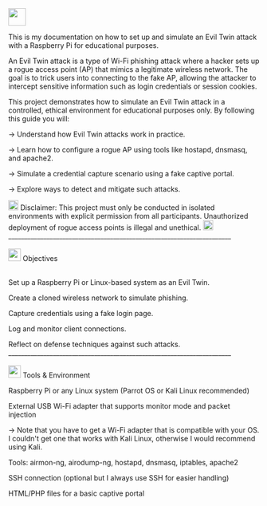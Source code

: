 <img width="35" height="35" alt="" src="https://github.com/user-attachments/assets/cac505b8-347f-4980-b9fd-e8b46e978f4a" />

This is my documentation on how to set up and simulate an Evil Twin attack with a Raspberry Pi for educational purposes.<br>


An Evil Twin attack is a type of Wi-Fi phishing attack where a hacker sets up a rogue access point (AP) that mimics a legitimate wireless network. The goal is to trick users into connecting to the fake AP, allowing the attacker to intercept sensitive information such as login credentials or session cookies.

This project demonstrates how to simulate an Evil Twin attack in a controlled, ethical environment for educational purposes only. By following this guide you will:

-> Understand how Evil Twin attacks work in practice.

-> Learn how to configure a rogue AP using tools like hostapd, dnsmasq, and apache2.

-> Simulate a credential capture scenario using a fake captive portal.

-> Explore ways to detect and mitigate such attacks.

<img width="20" height="20" alt="image" src="https://github.com/user-attachments/assets/0d361d92-3112-4495-b6a3-37212ded082e" /> 
Disclaimer: This project must only be conducted in isolated environments with explicit permission from all participants. Unauthorized deployment of rogue access points is illegal and unethical. 
<img width="20" height="20" alt="image" src="https://github.com/user-attachments/assets/0d361d92-3112-4495-b6a3-37212ded082e" /><br>
______________________________________________________________________<br>
<br><img width="25" height="25" alt="" src="https://github.com/user-attachments/assets/3bdcf782-a450-4031-aee0-b91c42814b19"/>
Objectives <br><br>

Set up a Raspberry Pi or Linux-based system as an Evil Twin.

Create a cloned wireless network to simulate phishing.

Capture credentials using a fake login page.

Log and monitor client connections.

Reflect on defense techniques against such attacks.<br>
______________________________________________________________________<br>
<br><img width="25" height="25" alt="" src="https://github.com/user-attachments/assets/1add1cac-b4d2-403a-acec-073fa03f134b" />
Tools & Environment 

Raspberry Pi or any Linux system (Parrot OS or Kali Linux recommended)

External USB Wi-Fi adapter that supports monitor mode and packet injection

-> Note that you have to get a Wi-Fi adapter that is compatible with your OS. I couldn't get one that works with Kali Linux, otherwise I would recommend using Kali.

Tools: airmon-ng, airodump-ng, hostapd, dnsmasq, iptables, apache2

SSH connection (optional but I always use SSH for easier handling)

HTML/PHP files for a basic captive portal
